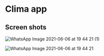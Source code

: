 # Clima app

## Screen shots 
![WhatsApp Image 2021-06-06 at 19 44 21 (1)](https://user-images.githubusercontent.com/68849555/120927793-c0e31600-c6ff-11eb-8bb0-ef61f09de7ff.jpeg)

![WhatsApp Image 2021-06-06 at 19 44 21](https://user-images.githubusercontent.com/68849555/120927773-add04600-c6ff-11eb-90ee-2e8af59dbd19.jpeg)
